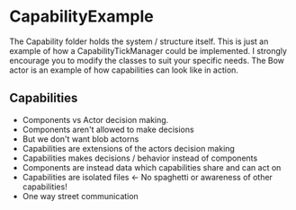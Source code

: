 # CapabilityExample

The Capability folder holds the system / structure itself. 
This is just an example of how a CapabilityTickManager could be implemented. 
I strongly encourage you to modify the classes to suit your specific needs.
The Bow actor is an example of how capabilities can look like in action.

## Capabilities
* Components vs Actor decision making.
* Components aren't allowed to make decisions
* But we don't want blob actorns
* Capabilities are extensions of the actors decision making
* Capabilities makes decisions / behavior instead of components
* Components are instead data which capabilities share and can act on
* Capabilities are isolated files <- No spaghetti or awareness of other capabilities!
* One way street communication

